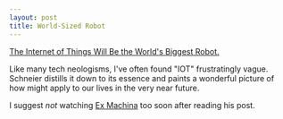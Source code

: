 ```yaml
---
layout: post
title: World-Sized Robot
---
```


[The Internet of Things Will Be the World's Biggest Robot.][1]

Like many tech neologisms, I've often found "IOT" frustratingly vague. Schneier distills it down to its essence and paints a wonderful picture of how might apply to our lives in the very near future.

I suggest _not_ watching [Ex Machina][2] too soon after reading his post.


[1]: https://www.schneier.com/blog/archives/2016/02/the_internet_of_1.html
[2]: https://en.m.wikipedia.org/wiki/Ex_Machina_%28film%29
